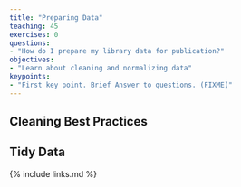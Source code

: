 ```yaml
---
title: "Preparing Data"
teaching: 45
exercises: 0
questions:
- "How do I prepare my library data for publication?"
objectives:
- "Learn about cleaning and normalizing data"
keypoints:
- "First key point. Brief Answer to questions. (FIXME)"
---
```

## Cleaning Best Practices

## Tidy Data

{% include links.md %}

